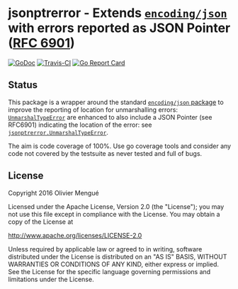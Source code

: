 # jsonptrerror - Extends [`encoding/json`](http://golang.org/pkg/encoding/json) with errors reported as JSON Pointer ([RFC 6901](https://tools.ietf.org/html/rfc6901))

[![GoDoc](https://img.shields.io/badge/godoc-reference-blue.svg)](https://godoc.org/github.com/dolmen-go/jsonptrerror)
[![Travis-CI](https://img.shields.io/travis/dolmen-go/jsonptrerror.svg)](https://travis-ci.org/dolmen-go/jsonptrerror)
[![Go Report Card](https://goreportcard.com/badge/github.com/dolmen-go/jsonptrerror)](https://goreportcard.com/report/github.com/dolmen-go/jsonptrerror)

## Status

This package is a wrapper around the standard [`encoding/json` package](https://golang.org/pkg/encoding/json)
to improve the reporting of location for unmarshalling errors:
[`UnmarshalTypeError`](https://golang.org/pkg/encoding/json/#UnmarshalTypeError) are enhanced to also include
a JSON Pointer (see RFC6901) indicating the location of the error: see
[`jsonptrerror.UnmarshalTypeError`](https://godoc.org/github.com/dolmen-go/jsonptrerror#UnmarshalTypeError).

The aim is code coverage of 100%. Use go coverage tools and consider any
code not covered by the testsuite as never tested and full of bugs.

## License

Copyright 2016 Olivier Mengué

Licensed under the Apache License, Version 2.0 (the "License");
you may not use this file except in compliance with the License.
You may obtain a copy of the License at

   http://www.apache.org/licenses/LICENSE-2.0

Unless required by applicable law or agreed to in writing, software
distributed under the License is distributed on an "AS IS" BASIS,
WITHOUT WARRANTIES OR CONDITIONS OF ANY KIND, either express or implied.
See the License for the specific language governing permissions and
limitations under the License.
